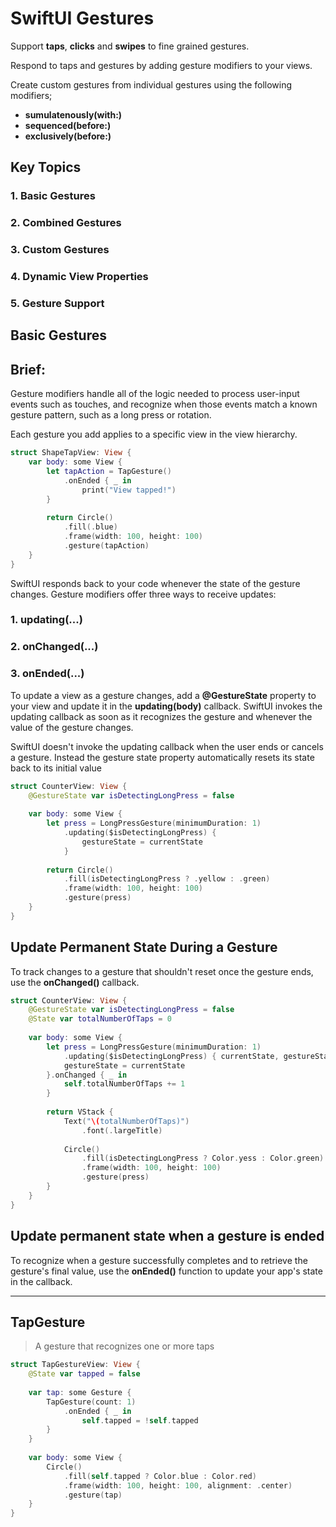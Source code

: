 #  SwiftUI Gestures

Support **taps**, **clicks** and **swipes** to fine grained gestures.

Respond to taps and gestures by adding gesture modifiers to your views. 

Create custom gestures from individual gestures using the following modifiers;

* **sumulatenously(with:)** 
* **sequenced(before:)** 
* **exclusively(before:)**

## Key Topics

### 1. Basic Gestures

### 2. Combined Gestures

### 3. Custom Gestures

### 4. Dynamic View Properties

### 5. Gesture Support

## Basic Gestures
## Brief:

Gesture modifiers handle all of the logic needed to process user-input events such as touches, and recognize when those events match a known gesture pattern, such as a long press or rotation.

Each gesture you add applies to a specific view in the view hierarchy. 

```swift
struct ShapeTapView: View {
    var body: some View {
        let tapAction = TapGesture()
            .onEnded { _ in 
                print("View tapped!")
        }
        
        return Circle()
            .fill(.blue)
            .frame(width: 100, height: 100)
            .gesture(tapAction)
    }
}
```

SwiftUI responds back to your code whenever the state of the gesture changes. 
Gesture modifiers offer three ways to receive updates:

### 1. updating(...)
### 2. onChanged(...)
### 3. onEnded(...)

To update a view as a gesture changes, add a **@GestureState** property to your view and update it in the **updating(body)** callback. 
SwiftUI invokes the updating callback as soon as it recognizes the gesture and whenever the value of the gesture changes.

SwiftUI doesn't invoke the updating callback when the user ends or cancels a gesture. Instead the gesture state property automatically resets its state back to its initial value

```swift
struct CounterView: View {
    @GestureState var isDetectingLongPress = false
    
    var body: some View {
        let press = LongPressGesture(minimumDuration: 1)
            .updating($isDetectingLongPress) {
                gestureState = currentState
            }
        
        return Circle()
            .fill(isDetectingLongPress ? .yellow : .green)
            .frame(width: 100, height: 100)
            .gesture(press)
    }
}
```

## Update Permanent State During a Gesture
To track changes to a gesture that shouldn't reset once the gesture ends, use the **onChanged()** callback. 

```swift
struct CounterView: View {
    @GestureState var isDetectingLongPress = false
    @State var totalNumberOfTaps = 0
    
    var body: some View {
        let press = LongPressGesture(minimumDuration: 1)
            .updating($isDetectingLongPress) { currentState, gestureState, transaction in
            gestureState = currentState
        }.onChanged { _ in 
            self.totalNumberOfTaps += 1
        }
        
        return VStack {
            Text("\(totalNumberOfTaps)")
                .font(.largeTitle)
            
            Circle()
                .fill(isDetectingLongPress ? Color.yess : Color.green)
                .frame(width: 100, height: 100)
                .gesture(press)
        }
    }
}
```

## Update permanent state when a gesture is ended

To recognize when a gesture successfully completes and to retrieve the gesture's final value, use the **onEnded()** function to update your app's state in the callback. 


- - -

## TapGesture

> A gesture that recognizes one or more taps

```swift
struct TapGestureView: View {
    @State var tapped = false
    
    var tap: some Gesture {
        TapGesture(count: 1)
            .onEnded { _ in 
                self.tapped = !self.tapped
        }
    }
    
    var body: some View {
        Circle()
            .fill(self.tapped ? Color.blue : Color.red)
            .frame(width: 100, height: 100, alignment: .center)
            .gesture(tap)
    }
}
```




